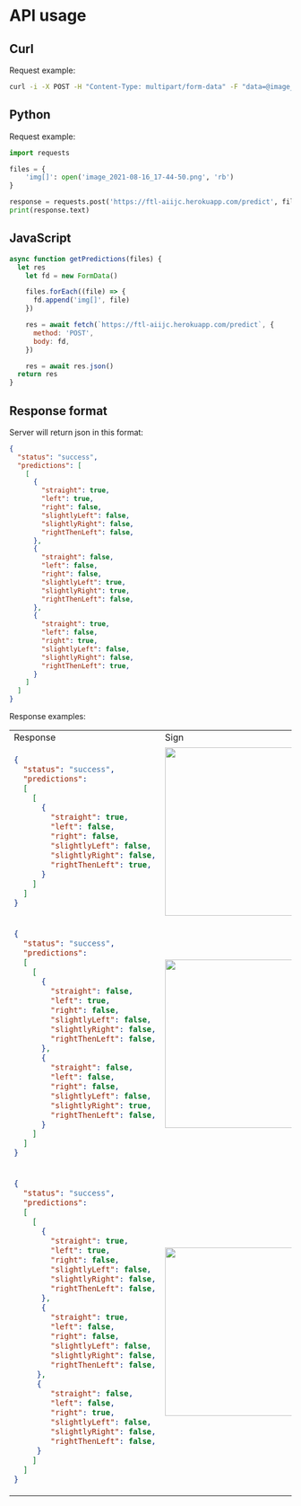 # API usage

## Curl

Request example:

```bash
curl -i -X POST -H "Content-Type: multipart/form-data" -F "data=@image_2021-08-16_17-44-50.png" https://ftl-aiijc.herokuapp.com/predict
```

## Python

Request example:

```python
import requests

files = {
    'img[]': open('image_2021-08-16_17-44-50.png', 'rb')
}

response = requests.post('https://ftl-aiijc.herokuapp.com/predict', files=files)
print(response.text)
```

## JavaScript

```javascript
async function getPredictions(files) {
  let res
    let fd = new FormData()

    files.forEach((file) => {
      fd.append('img[]', file)
    })

    res = await fetch(`https://ftl-aiijc.herokuapp.com/predict`, {
      method: 'POST',
      body: fd,
    })

    res = await res.json()
  return res
}
```

## Response format

Server will return json in this format:
```json
{
  "status": "success",
  "predictions": [
    [
      {
        "straight": true,
        "left": true,
        "right": false,
        "slightlyLeft": false,
        "slightlyRight": false,
        "rightThenLeft": false,
      }, 
      {
        "straight": false,
        "left": false,
        "right": false,
        "slightlyLeft": true,
        "slightlyRight": true,
        "rightThenLeft": false,
      }, 
      {
        "straight": true,
        "left": false,
        "right": true,
        "slightlyLeft": false,
        "slightlyRight": false,
        "rightThenLeft": true,
      }
    ]
  ]
}
```

Response examples: 


<table>
<tr>
<td> Response </td> <td> Sign </td>
</tr>
<tr>
<td> 

```json
{
  "status": "success",
  "predictions": 
  [
    [
      {
        "straight": true,
        "left": false,
        "right": false,
        "slightlyLeft": false,
        "slightlyRight": false,
        "rightThenLeft": true,
      }
    ]
  ]
}
```

 </td>
<td>

<img src="https://i.imgur.com/t91YMqH.png" height="300"/>

</td>
</tr>

<tr>
<td> 

```json
{
  "status": "success",
  "predictions": 
  [
    [
      {
        "straight": false,
        "left": true,
        "right": false,
        "slightlyLeft": false,
        "slightlyRight": false,
        "rightThenLeft": false,
      },
      {
        "straight": false,
        "left": false,
        "right": false,
        "slightlyLeft": false,
        "slightlyRight": true,
        "rightThenLeft": false,
      }
    ]
  ]
}
```

 </td>
<td>

<img src="https://i.imgur.com/xJbipPk.png" height="300"/>

</td>
</tr>

<tr>
<td> 

```json
{
  "status": "success",
  "predictions": 
  [
    [
      {
        "straight": true,
        "left": true,
        "right": false,
        "slightlyLeft": false,
        "slightlyRight": false,
        "rightThenLeft": false,
      },
      {
        "straight": true,
        "left": false,
        "right": false,
        "slightlyLeft": false,
        "slightlyRight": false,
        "rightThenLeft": false,
     },
     {
        "straight": false,
        "left": false,
        "right": true,
        "slightlyLeft": false,
        "slightlyRight": false,
        "rightThenLeft": false,
     }
    ]
  ]
}
```

 </td>
<td>

<img src="https://i.imgur.com/niCAyhn.png" height="300"/>

</td>
</tr>

</table>